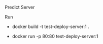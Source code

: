Predict Server

Run
- docker build -t test-deploy-server:1 .

- docker run -p 80:80 test-deploy-server:1 



